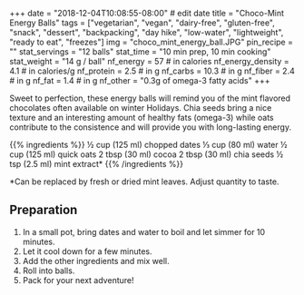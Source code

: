 +++
date = "2018-12-04T10:08:55-08:00" # edit date
title = "Choco-Mint Energy Balls" 
tags = ["vegetarian", "vegan", "dairy-free", "gluten-free",  "snack", "dessert", "backpacking", "day hike", "low-water", "lightweight", "ready to eat", "freezes"]
img = "choco_mint_energy_ball.JPG"
pin_recipe = ""
stat_servings = "12 balls"
stat_time = "10 min prep, 10 min cooking"
stat_weight = "14 g / ball"
nf_energy = 57 # in calories
nf_energy_density = 4.1 # in calories/g
nf_protein = 2.5 # in g
nf_carbs = 10.3 # in g
nf_fiber = 2.4 # in g
nf_fat = 1.4 # in g
nf_other = "0.3g of omega-3 fatty acids"
+++

Sweet to perfection, these energy balls will remind you of the mint flavored chocolates often available on winter Holidays. Chia seeds bring a nice texture and an interesting amount of healthy fats (omega-3) while oats contribute to the consistence and will provide you with long-lasting energy. 

{{% ingredients %}}
½ cup (125 ml) chopped dates
⅓ cup (80 ml) water
½ cup (125 ml) quick oats
2 tbsp (30 ml) cocoa
2 tbsp (30 ml) chia seeds
½ tsp (2.5 ml) mint extract*
{{% /ingredients %}}

\*Can be replaced by fresh or dried mint leaves. Adjust quantity to taste.

## Preparation

1. In a small pot, bring dates and water to boil and let simmer for 10 minutes. 
1. Let it cool down for a few minutes.
1. Add the other ingredients and mix well.
1. Roll into balls. 
1. Pack for your next adventure!




